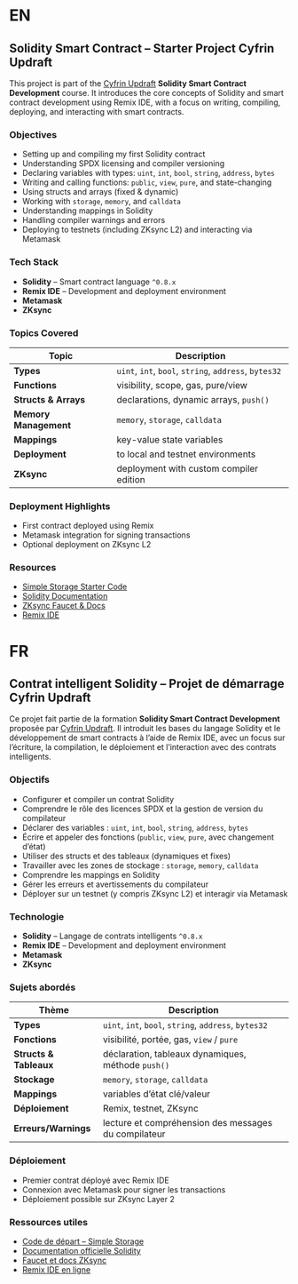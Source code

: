 # EN
## Solidity Smart Contract – Starter Project Cyfrin Updraft
This project is part of the [Cyfrin Updraft](https://updraft.cyfrin.io/courses/solidity) **Solidity Smart Contract Development** course. 
It introduces the core concepts of Solidity and smart contract development using Remix IDE, with a focus on writing, compiling, deploying, and interacting with smart contracts.

### Objectives
- Setting up and compiling my first Solidity contract
- Understanding SPDX licensing and compiler versioning
- Declaring variables with types: `uint`, `int`, `bool`, `string`, `address`, `bytes`
- Writing and calling functions: `public`, `view`, `pure`, and state-changing
- Using structs and arrays (fixed & dynamic)
- Working with `storage`, `memory`, and `calldata`
- Understanding mappings in Solidity
- Handling compiler warnings and errors
- Deploying to testnets (including ZKsync L2) and interacting via Metamask

### Tech Stack
- **Solidity** – Smart contract language `^0.8.x`
- **Remix IDE** – Development and deployment environment
- **Metamask**
- **ZKsync**

### Topics Covered
| Topic                 | Description                                           |
| --------------------- | ----------------------------------------------------- |
| **Types**             | `uint`, `int`, `bool`, `string`, `address`, `bytes32` |
| **Functions**         | visibility, scope, gas, pure/view                     |
| **Structs & Arrays**  | declarations, dynamic arrays, `push()`                |
| **Memory Management** | `memory`, `storage`, `calldata`                       |
| **Mappings**          | key-value state variables                             |
| **Deployment**        | to local and testnet environments                     |
| **ZKsync**            | deployment with custom compiler edition               |


### Deployment Highlights
- First contract deployed using Remix
- Metamask integration for signing transactions
- Optional deployment on ZKsync L2

### Resources
- [Simple Storage Starter Code](https://github.com/cyfrin/remix-simple-storage-cu)
- [Solidity Documentation](https://soliditylang.org/)
- [ZKsync Faucet & Docs](https://docs.zksync.io/)
- [Remix IDE](https://remix.ethereum.org/)


# FR

## Contrat intelligent Solidity – Projet de démarrage Cyfrin Updraft
Ce projet fait partie de la formation **Solidity Smart Contract Development** proposée par [Cyfrin Updraft](https://updraft.cyfrin.io/courses/solidity).
Il introduit les bases du langage Solidity et le développement de smart contracts à l’aide de Remix IDE, avec un focus sur l’écriture, la compilation, le déploiement et l’interaction avec des contrats intelligents.

### Objectifs
- Configurer et compiler un contrat Solidity
- Comprendre le rôle des licences SPDX et la gestion de version du compilateur
- Déclarer des variables : `uint`, `int`, `bool`, `string`, `address`, `bytes`
- Écrire et appeler des fonctions (`public`, `view`, `pure`, avec changement d’état)
- Utiliser des structs et des tableaux (dynamiques et fixes)
- Travailler avec les zones de stockage : `storage`, `memory`, `calldata`
- Comprendre les mappings en Solidity
- Gérer les erreurs et avertissements du compilateur
- Déployer sur un testnet (y compris ZKsync L2) et interagir via Metamask

### Technologie
- **Solidity** – Langage de contrats intelligents `^0.8.x`
- **Remix IDE** – Development and deployment environment
- **Metamask**
- **ZKsync**

### Sujets abordés
| Thème                  | Description                                           |
| ---------------------- | ----------------------------------------------------- |
| **Types**              | `uint`, `int`, `bool`, `string`, `address`, `bytes32` |
| **Fonctions**          | visibilité, portée, gas, `view` / `pure`              |
| **Structs & Tableaux** | déclaration, tableaux dynamiques, méthode `push()`    |
| **Stockage**           | `memory`, `storage`, `calldata`                       |
| **Mappings**           | variables d’état clé/valeur                           |
| **Déploiement**        | Remix, testnet, ZKsync                                |
| **Erreurs/Warnings**   | lecture et compréhension des messages du compilateur  |


### Déploiement
- Premier contrat déployé avec Remix IDE
- Connexion avec Metamask pour signer les transactions
- Déploiement possible sur ZKsync Layer 2

### Ressources utiles
- [Code de départ – Simple Storage](https://github.com/cyfrin/remix-simple-storage-cu)
- [Documentation officielle Solidity](https://soliditylang.org/)
- [Faucet et docs ZKsync](https://docs.zksync.io/)
- [Remix IDE en ligne](https://remix.ethereum.org/)
